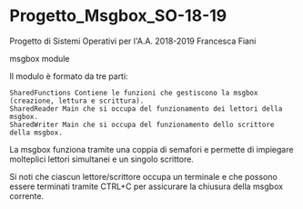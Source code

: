 # Progetto_Msgbox_SO-18-19
Progetto di Sistemi Operativi per l'A.A. 2018-2019
Francesca Fiani

msgbox module

Il modulo è formato da tre parti:

    SharedFunctions Contiene le funzioni che gestiscono la msgbox (creazione, lettura e scrittura).
    SharedReader Main che si occupa del funzionamento dei lettori della msgbox.
    SharedWriter Main che si occupa del funzionamento dello scrittore della msgbox.

La msgbox funziona tramite una coppia di semafori e permette di impiegare molteplici lettori simultanei e un singolo scrittore.

Si noti che ciascun lettore/scrittore occupa un terminale e che possono essere terminati tramite CTRL+C per assicurare la chiusura della msgbox corrente.

